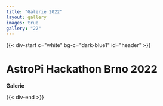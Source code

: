 ```yaml
---
title: "Galerie 2022"
layout: gallery
images: true
gallery: "22"
---
```


{{< div-start c="white" bg-c="dark-blue1" id="header" >}}

# AstroPi Hackathon Brno 2022

**Galerie**

{{< div-end >}}
